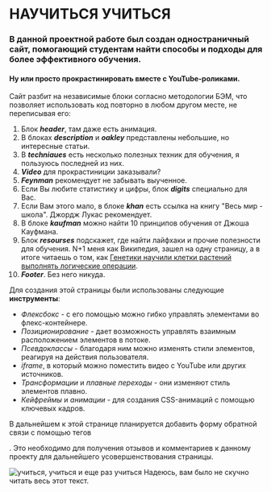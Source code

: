 # НАУЧИТЬСЯ УЧИТЬСЯ

### В данной проектной работе был создан одностраничный сайт, помогающий студентам найти способы и подходы для более эффективного обучения.
#### Ну или просто прокрастинировать вместе с YouTube-роликами.

Сайт разбит на независимые блоки согласно методологии БЭМ, что позволяет использовать код повторно в любом другом месте, не переписывая его:

1. Блок ***header***, там даже есть анимация.
2. В блоках ***description*** и ***oakley*** представлены небольшие, но интересные статьи.
3. В ***techniaues*** есть несколько полезных техник для обучения, я пользуюсь последней из них.
4. ***Video*** для прокрастиниции заказывали?
5. ***Feynman*** рекомендует не забывать выученное.
6. Если Вы любите статистику и цифры, блок ***digits*** специально для Вас.
7. Если Вам этого мало, в блоке ***khan*** есть ссылка на книгу "Весь мир - школа". Джордж Лукас рекомендует.
8. В блоке ***kaufman*** можно найти 10 принципов обучения от Джоша Кауфмана.
9. Блок ***resourses*** подскажет, где найти лайфхаки и прочие полезности для обучения. N+1 меня как Википедия, зашел на одну страницу, а в итоге читаешь о том, как [Генетики научили клетки растений выполнять логические операции](https://nplus1.dev/news/2022/07/04/plant-boolean "Статья").
10. ***Footer***. Без него никуда.

Для создания этой страницы были использованы следующие __инструменты__:
* _Флексбокс_ - с его помощью можно гибко управлять элементами во флекс-контейнере.
* _Позиционирование_ - дает возможность управлять взаимным расположением элементов в потоке.
* _Псевдоклассы_ - благодаря ним можно изменять стили элементов, реагируя на действия пользователя.
* _iframe_, в который можно поместить видео с YouTube или других источников.
* _Трансформации_ и _плавные переходы_ - они изменяют стиль элементов плавно.
* _Кейфреймы_ и _анимации_ - для создания CSS-анимаций с помощью ключевых кадров.

В дальнейшем к этой странице планируется добавить форму обратной связи с помощью тегов <form></form>. Это необходимо для получения отзывов и комментариев к данному проекту для дальнейшего усовершенствования страницы.

![учиться, учиться и еще раз учиться](http://memesmix.net/media/created/250/bqbtut.jpg "ученье - свет")
Надеюсь, вам было не скучно читать весь этот текст.


